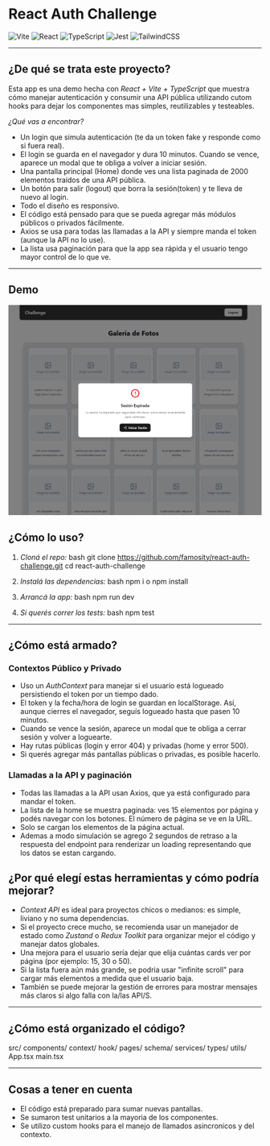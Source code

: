 # React Auth Challenge

![Vite](https://img.shields.io/badge/Vite-%2335495e.svg?style=flat&logo=vite&logoColor=yellow)
![React](https://img.shields.io/badge/React-%2320232a.svg?style=flat&logo=react&logoColor=%2361DAFB)
![TypeScript](https://img.shields.io/badge/TypeScript-%23007ACC.svg?style=flat&logo=typescript&logoColor=white)
![Jest](https://img.shields.io/badge/Jest-%23C21325.svg?style=flat&logo=jest&logoColor=white)
![TailwindCSS](https://img.shields.io/badge/TailwindCSS-%2338B2AC.svg?style=flat&logo=tailwind-css&logoColor=white)

---

## ¿De qué se trata este proyecto?

Esta app es una demo hecha con *React + Vite + TypeScript* que muestra cómo manejar autenticación y consumir una API pública utilizando cutom hooks para dejar los componentes mas simples, reutilizables y testeables.

*¿Qué vas a encontrar?*
- Un login que simula autenticación (te da un token fake y responde como si fuera real).
- El login se guarda en el navegador y dura 10 minutos. Cuando se vence, aparece un modal que te obliga a volver a iniciar sesión.
- Una pantalla principal (Home) donde ves una lista paginada de 2000 elementos traídos de una API pública.
- Un botón para salir (logout) que borra la sesión(token) y te lleva de nuevo al login.
- Todo el diseño es responsivo.
- El código está pensado para que se pueda agregar más módulos públicos o privados fácilmente.
- Axios se usa para todas las llamadas a la API y siempre manda el token (aunque la API no lo use).
- La lista usa paginación para que la app sea rápida y el usuario tengo mayor control de lo que ve.

---

## Demo

![alt text](<Captura de pantalla 2025-06-02 001556.png>)


## ¿Cómo lo uso?

1. *Cloná el repo:*
   bash
   git clone https://github.com/famosity/react-auth-challenge.git
   cd react-auth-challenge
   

2. *Instalá las dependencias:*
   bash
   npm i o npm install
   

3. *Arrancá la app:*
   bash
   npm run dev
   

4. *Si querés correr los tests:*
   bash
   npm test
   

---

## ¿Cómo está armado?

### Contextos Público y Privado

- Uso un *AuthContext* para manejar si el usuario está logueado persistiendo el token por un tiempo dado.
- El token y la fecha/hora de login se guardan en localStorage. Así, aunque cierres el navegador, seguís logueado hasta que pasen 10 minutos.
- Cuando se vence la sesión, aparece un modal que te obliga a cerrar sesión y volver a loguearte.
- Hay rutas públicas (login y error 404) y privadas (home y error 500).
- Si querés agregar más pantallas públicas o privadas, es posible hacerlo. 

### Llamadas a la API y paginación

- Todas las llamadas a la API usan Axios, que ya está configurado para mandar el token.
- La lista de la home se muestra paginada: ves 15 elementos por página y podés navegar con los botones. El número de página se ve en la URL.
- Solo se cargan los elementos de la página actual.
- Ademas a modo simulación se agrego 2 segundos de retraso a la respuesta del endpoint para renderizar un loading representando que los datos se estan cargando.


## ¿Por qué elegí estas herramientas y cómo podría mejorar?

- *Context API* es ideal para proyectos chicos o medianos: es simple, liviano y no suma dependencias.
- Si el proyecto crece mucho, se recomienda usar un manejador de estado como *Zustand* o *Redux Toolkit* para organizar mejor el código y manejar datos globales.
- Una mejora para el usuario sería dejar que elija cuántas cards ver por página (por ejemplo: 15, 30 o 50).
- Si la lista fuera aún más grande, se podria usar "infinite scroll" para cargar más elementos a medida que el usuario baja.
- También se puede mejorar la gestión de errores para mostrar mensajes más claros si algo falla con la/las API/S.

---

## ¿Cómo está organizado el código?


src/
  components/
  context/
  hook/
  pages/
  schema/
  services/
  types/
  utils/
  App.tsx
  main.tsx


---

## Cosas a tener en cuenta

- El código está preparado para sumar nuevas pantallas.
- Se sumaron test unitarios a la mayoria de los componentes.
- Se utilizo custom hooks para el manejo de llamados asincronicos y del contexto.